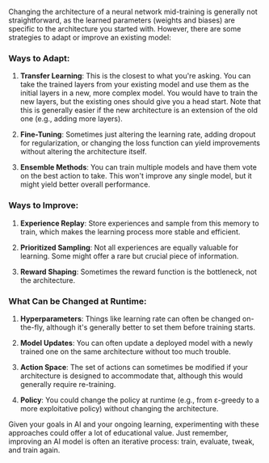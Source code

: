 Changing the architecture of a neural network mid-training is generally not straightforward, as the learned parameters (weights and biases) are specific to the architecture you started with. However, there are some strategies to adapt or improve an existing model:

### Ways to Adapt:

1. **Transfer Learning**: This is the closest to what you're asking. You can take the trained layers from your existing model and use them as the initial layers in a new, more complex model. You would have to train the new layers, but the existing ones should give you a head start. Note that this is generally easier if the new architecture is an extension of the old one (e.g., adding more layers).

2. **Fine-Tuning**: Sometimes just altering the learning rate, adding dropout for regularization, or changing the loss function can yield improvements without altering the architecture itself.

3. **Ensemble Methods**: You can train multiple models and have them vote on the best action to take. This won't improve any single model, but it might yield better overall performance.

### Ways to Improve:

1. **Experience Replay**: Store experiences and sample from this memory to train, which makes the learning process more stable and efficient.

2. **Prioritized Sampling**: Not all experiences are equally valuable for learning. Some might offer a rare but crucial piece of information.

3. **Reward Shaping**: Sometimes the reward function is the bottleneck, not the architecture.

### What Can be Changed at Runtime:

1. **Hyperparameters**: Things like learning rate can often be changed on-the-fly, although it's generally better to set them before training starts.

2. **Model Updates**: You can often update a deployed model with a newly trained one on the same architecture without too much trouble.

3. **Action Space**: The set of actions can sometimes be modified if your architecture is designed to accommodate that, although this would generally require re-training.

4. **Policy**: You could change the policy at runtime (e.g., from ε-greedy to a more exploitative policy) without changing the architecture.

Given your goals in AI and your ongoing learning, experimenting with these approaches could offer a lot of educational value. Just remember, improving an AI model is often an iterative process: train, evaluate, tweak, and train again.